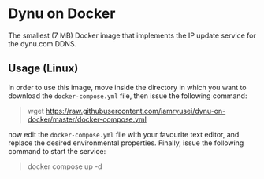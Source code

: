 # Dynu on Docker
The smallest (7 MB) Docker image that implements the IP update service for the dynu.com DDNS.

## Usage (Linux)
In order to use this image, move inside the directory in which you want to download the `docker-compose.yml` file,
then issue the following command:

> wget https://raw.githubusercontent.com/iamryusei/dynu-on-docker/master/docker-compose.yml

now edit the  `docker-compose.yml` file with your favourite text editor, and replace the desired environmental properties.
Finally, issue the following command to start the service:

> docker compose up -d